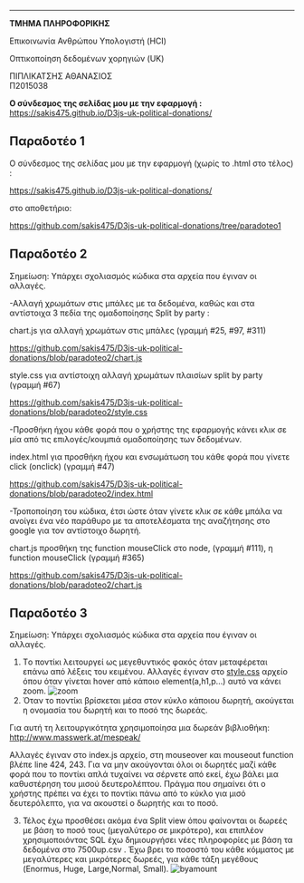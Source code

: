 ----------------------

**ΤΜΗΜΑ ΠΛΗΡΟΦΟΡΙΚΗΣ**


Επικοινωνία Ανθρώπου Υπολογιστή (HCI)

Οπτικοποίηση δεδομένων χορηγιών (UK)

ΠΙΠΛΙΚΑΤΣΗΣ ΑΘΑΝΑΣΙΟΣ	
Π2015038

**Ο σύνδεσμος της σελίδας μου με την εφαρμογή :**
https://sakis475.github.io/D3js-uk-political-donations/


## Παραδοτέο 1
Ο σύνδεσμος της σελίδας μου με την εφαρμογή (χωρίς το .html στο τέλος) :

https://sakis475.github.io/D3js-uk-political-donations/

στο αποθετήριο: 

https://github.com/sakis475/D3js-uk-political-donations/tree/paradoteo1

## Παραδοτέο 2
Σημείωση: Υπάρχει σχολιασμός κώδικα στα αρχεία που έγιναν οι αλλαγές.

-Αλλαγή χρωμάτων στις μπάλες με τα δεδομένα, 
καθώς και στα αντίστοιχα 3 πεδία της ομαδοποίησης Split by party :

chart.js για αλλαγή χρωμάτων στις μπάλες (γραμμή #25, #97, #311)

https://github.com/sakis475/D3js-uk-political-donations/blob/paradoteo2/chart.js

style.css για αντίστοιχη αλλαγή χρωμάτων πλαισίων split by party (γραμμή #67)

https://github.com/sakis475/D3js-uk-political-donations/blob/paradoteo2/style.css

-Προσθήκη ήχου κάθε φορά που ο χρήστης της εφαρμογής 
κάνει κλικ σε μία από τις επιλογές/κουμπιά ομαδοποίησης των δεδομένων.

index.html για προσθήκη ήχου και ενσωμάτωση του κάθε φορά που γίνετε click (onclick) (γραμμή #47)

https://github.com/sakis475/D3js-uk-political-donations/blob/paradoteo2/index.html

-Τροποποίηση του κώδικα, έτσι ώστε όταν γίνετε κλικ σε κάθε μπάλα να ανοίγει ένα νέο 
παράθυρο με τα αποτελέσματα της αναζήτησης στο google για τον αντίστοιχο δωρητή.

chart.js προσθήκη της function mouseClick στο node, (γραμμή #111), η function mouseClick (γραμμή #365)

https://github.com/sakis475/D3js-uk-political-donations/blob/paradoteo2/chart.js

## Παραδοτέο 3

Σημείωση: Υπάρχει σχολιασμός κώδικα στα αρχεία που έγιναν οι αλλαγές.

1) Tο ποντίκι λειτουργεί ως μεγεθυντικός φακός όταν μεταφέρεται επάνω από λέξεις του κειμένου.
Αλλαγές έγιναν στο [style.css](https://github.com/sakis475/D3js-uk-political-donations/blob/paradoteo3/style.css) αρχείο όπου όταν γίνεται hover από κάποιο element(a,h1,p...) αυτό να κάνει zoom.
![zoom](https://raw.githubusercontent.com/sakis475/hci/master/projects/2015038/zoomtext.png)
2) Όταν το ποντίκι βρίσκεται μέσα στον κύκλο κάποιου δωρητή, ακούγεται η ονομασία του δωρητή και το ποσό της δωρεάς.

Για αυτή τη λειτουργικότητα χρησιμοποίησα μια δωρεάν βιβλιοθήκη:
http://www.masswerk.at/mespeak/

Αλλαγές έγιναν στο index.js αρχείο, στη mouseover και mouseout function
βλέπε line 424, 243.
Για να μην ακούγονται όλοι οι δωρητές μαζί κάθε φορά που το ποντίκι απλά τυχαίνει να σέρνετε από εκεί, έχω βάλει μια καθυστέρηση του μισού δευτερολέπτου. Πράγμα που σημαίνει ότι ο χρήστης πρέπει να έχει το ποντίκι πάνω από το κύκλο για μισό δευτερόλεπτο, για να ακουστεί ο δωρητής και το ποσό.


3) Τέλος έχω προσθέσει ακόμα ένα Split view όπου φαίνονται οι δωρεές με βάση το ποσό τους (μεγαλύτερο σε μικρότερο), και επιπλέον χρησιμοποιόντας SQL έχω δημιουργήσει νέες πληροφορίες με βάση τα δεδομένα στο 7500up.csv . Έχω βρει το ποσοστό του κάθε κόμματος με μεγαλύτερες και μικρότερες δωρεές, για κάθε τάξη μεγέθους (Enormus, Huge, Large,Normal, Small). 
![byamount](https://raw.githubusercontent.com/sakis475/hci/master/projects/2015038/splitbyamount.png)
